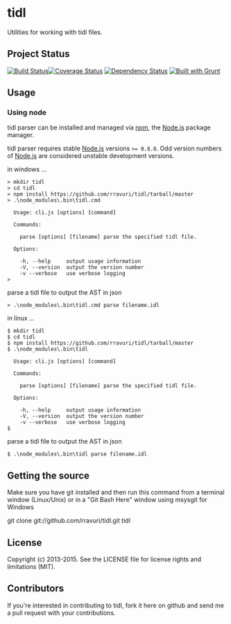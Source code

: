 tidl
====

Utilities for working with tidl files.

Project Status
--------------

[![Build Status](https://travis-ci.org/rravuri/tidl.png?branch=master)](https://travis-ci.org/rravuri/tidl)[![Coverage Status](https://coveralls.io/repos/rravuri/tidl/badge.png)](https://coveralls.io/r/rravuri/tidl) [![Dependency Status](https://gemnasium.com/rravuri/tidl.png)](https://gemnasium.com/rravuri/tidl) [![Built with Grunt](https://cdn.gruntjs.com/builtwith.png)](http://gruntjs.com/)

Usage
-----

### Using node
tidl parser can be installed and managed via [npm](https://npmjs.org/), the [Node.js](http://nodejs.org/) package manager.

tidl parser requires stable [Node.js](http://nodejs.org/) versions `>= 0.8.0`. Odd version numbers of [Node.js](http://nodejs.org/) are considered unstable development versions.


in windows ...
```dos
> mkdir tidl
> cd tidl
> npm install https://github.com/rravuri/tidl/tarball/master
> .\node_modules\.bin\tidl.cmd

  Usage: cli.js [options] [command]

  Commands:

    parse [options] [filename] parse the specified tidl file.

  Options:

    -h, --help     output usage information
    -V, --version  output the version number
    -v --verbose   use verbose logging
>
```

parse a tidl file to output the AST in json

```
> .\node_modules\.bin\tidl.cmd parse filename.idl

```


in linux ...

```dos
$ mkdir tidl
$ cd tidl
$ npm install https://github.com/rravuri/tidl/tarball/master
$ .\node_modules\.bin\tidl

  Usage: cli.js [options] [command]

  Commands:

    parse [options] [filename] parse the specified tidl file.

  Options:

    -h, --help     output usage information
    -V, --version  output the version number
    -v --verbose   use verbose logging
$
```
parse a tidl file to output the AST in json

```
$ .\node_modules\.bin\tidl parse filename.idl

```

Getting the source
------------------

Make sure you have git installed and then run this command from a terminal window (Linux/Unix) or in a "Git Bash Here" window using msysgit for Windows

git clone git://github.com/rravuri/tidl.git tidl

License
-------
Copyright (c) 2013-2015. See the LICENSE file for license rights and limitations (MIT).


Contributors
------------
If you're interested in contributing to tidl, fork it here on github and send me a pull request with your contributions.
